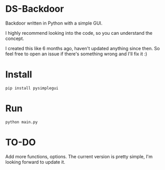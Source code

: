 # DS-Backdoor

Backdoor written in Python with a simple GUI. 

I highly recommend looking into the code, so you can understand the concept.

I created this like 6 months ago, haven't updated anything since then. So feel free to open an issue if there's something wrong and I'll fix it :)

# Install

`pip install pysimplegui`

# Run

`python main.py`

# TO-DO

Add more functions, options. The current version is pretty simple, I'm looking forward to update it.
